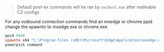 
> Default post-ex commands will be ran by `svchost.exe` after malleable C2 configs

For any outbound connection commands find an msedge or chrome ppid change the spawnto to msedge.exe or chrome.exe

```powershell
ppid 6648
spawnto x64 "C:\Program Files (x86)\Microsoft\Edge\Application\msedge.exe"
powerpick command
```